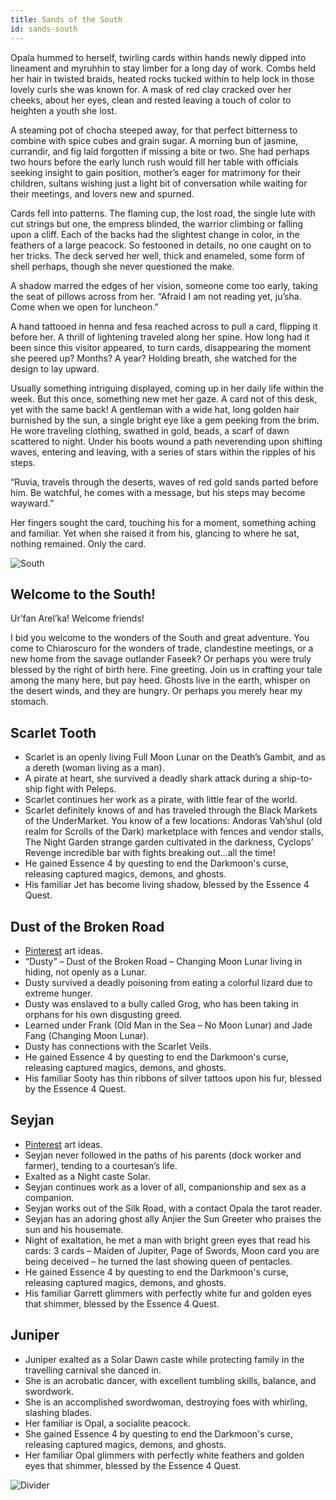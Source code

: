```yaml
---
title: Sands of the South
id: sands-south
---
```


Opala hummed to herself, twirling cards within hands newly dipped into lineament and myruhhin to stay limber for a long day of work. Combs held her hair in twisted braids, heated rocks tucked within to help lock in those lovely curls she was known for. A mask of red clay cracked over her cheeks, about her eyes, clean and rested leaving a touch of color to heighten a youth she lost.

A steaming pot of chocha steeped away, for that perfect bitterness to combine with spice cubes and grain sugar. A morning bun of jasmine, currandir, and fig laid forgotten if missing a bite or two. She had perhaps two hours before the early lunch rush would fill her table with officials seeking insight to gain position, mother’s eager for matrimony for their children, sultans wishing just a light bit of conversation while waiting for their meetings, and lovers new and spurned.

Cards fell into patterns. The flaming cup, the lost road, the single lute with cut strings but one, the empress blinded, the warrior climbing or falling upon a cliff. Each of the backs had the slightest change in color, in the feathers of a large peacock. So festooned in details, no one caught on to her tricks. The deck served her well, thick and enameled, some form of shell perhaps, though she never questioned the make.

A shadow marred the edges of her vision, someone come too early, taking the seat of pillows across from her. “Afraid I am not reading yet, ju’sha. Come when we open for luncheon.”

A hand tattooed in henna and fesa reached across to pull a card, flipping it before her. A thrill of lightening traveled along her spine. How long had it been since this visitor appeared, to turn cards, disappearing the moment she peered up? Months? A year? Holding breath, she watched for the design to lay upward.

Usually something intriguing displayed, coming up in her daily life within the week. But this once, something new met her gaze. A card not of this desk, yet with the same back! A gentleman with a wide hat, long golden hair burnished by the sun, a single bright eye like a gem peeking from the brim. He wore traveling clothing, swathed in gold, beads, a scarf of dawn scattered to night. Under his boots wound a path neverending upon shifting waves, entering and leaving, with a series of stars within the ripples of his steps.

“Ruvia, travels through the deserts, waves of red gold sands parted before him. Be watchful, he comes with a message, but his steps may become wayward.”

Her fingers sought the card, touching his for a moment, something aching and familiar. Yet when she raised it from his, glancing to where he sat, nothing remained. Only the card.

![South](/img/exalted/exalt-desert.jpg)

## Welcome to the South!

Ur’fan Arel’ka! Welcome friends!

I bid you welcome to the wonders of the South and great adventure. You come to Chiaroscuro for the wonders of trade, clandestine meetings, or a new home from the savage outlander Faseek? Or perhaps you were truly blessed by the right of birth here. Fine greeting. Join us in crafting your tale among the many here, but pay heed. Ghosts live in the earth, whisper on the desert winds, and they are hungry. Or perhaps you merely hear my stomach.

## Scarlet Tooth

* Scarlet is an openly living Full Moon Lunar on the Death’s Gambit, and as a dereth (woman living as a man).
* A pirate at heart, she survived a deadly shark attack during a ship-to-ship fight with Peleps. 
* Scarlet continues her work as a pirate, with little fear of the world.
* Scarlet definitely knows of and has traveled through the Black Markets of the UnderMarket. You know of a few locations: Andoras Vah’shul (old realm for Scrolls of the Dark) marketplace with fences and vendor stalls, The Night Garden strange garden cultivated in the darkness, Cyclops’ Revenge incredible bar with fights breaking out…all the time!
* He gained Essence 4 by questing to end the Darkmoon's curse, releasing captured magics, demons, and ghosts.
* His familiar Jet has become living shadow, blessed by the Essence 4 Quest.

## Dust of the Broken Road

* [Pinterest](https://www.pinterest.com/mzmeissner/dusty-exaltedsouthcharacter/) art ideas.
* “Dusty” – Dust of the Broken Road – Changing Moon Lunar living in hiding, not openly as a Lunar. 
* Dusty survived a deadly poisoning from eating a colorful lizard due to extreme hunger.
* Dusty was enslaved to a bully called Grog, who has been taking in orphans for his own disgusting greed.
* Learned under Frank (Old Man in the Sea – No Moon Lunar) and Jade Fang (Changing Moon Lunar).
* Dusty has connections with the Scarlet Veils. 
* He gained Essence 4 by questing to end the Darkmoon's curse, releasing captured magics, demons, and ghosts.
* His familiar Sooty has thin ribbons of silver tattoos upon his fur, blessed by the Essence 4 Quest.

## Seyjan

* [Pinterest](https://www.pinterest.com/gagekronos/exalted-south-character-ideas/) art ideas.
* Seyjan never followed in the paths of his parents (dock worker and farmer), tending to a courtesan’s life.
* Exalted as a Night caste Solar.
* Seyjan continues work as a lover of all, companionship and sex as a companion. 
* Seyjan works out of the Silk Road, with a contact Opala the tarot reader.
* Seyjan has an adoring ghost ally Anjier the Sun Greeter who praises the sun and his housemate.
* Night of exaltation, he met a man with bright green eyes that read his cards: 3 cards – Maiden of Jupiter, Page of Swords, Moon card you are being deceived – he turned the last showing queen of pentacles.
* He gained Essence 4 by questing to end the Darkmoon's curse, releasing captured magics, demons, and ghosts. 
* His familiar Garrett glimmers with perfectly white fur and golden eyes that shimmer, blessed by the Essence 4 Quest.

## Juniper

* Juniper exalted as a Solar Dawn caste while protecting family in the travelling carnival she danced in.
* She is an acrobatic dancer, with excellent tumbling skills, balance, and swordwork.
* She is an accomplished swordwoman, destroying foes with whirling, slashing blades.
* Her familiar is Opal, a socialite peacock. 
* She gained Essence 4 by questing to end the Darkmoon's curse, releasing captured magics, demons, and ghosts.
* Her familiar Opal glimmers with perfectly white feathers and golden eyes that shimmer, blessed by the Essence 4 Quest.

![Divider](/img/divide/divide-dunes.png)